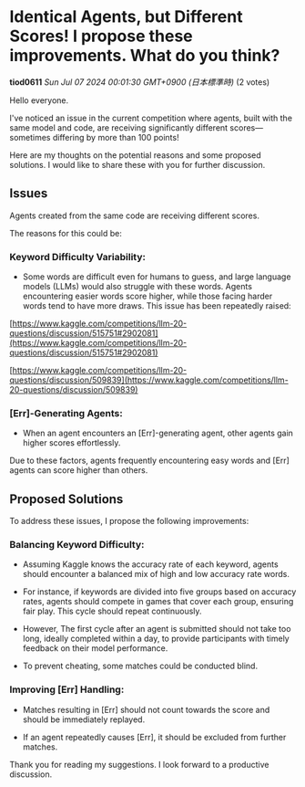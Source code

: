 # Identical Agents, but Different Scores! I propose these improvements. What do you think?

**tiod0611** *Sun Jul 07 2024 00:01:30 GMT+0900 (日本標準時)* (2 votes)

Hello everyone. 

I've noticed an issue in the current competition where agents, built with the same model and code, are receiving significantly different scores—sometimes differing by more than 100 points!

Here are my thoughts on the potential reasons and some proposed solutions. I would like to share these with you for further discussion.

## Issues

Agents created from the same code are receiving different scores.

The reasons for this could be:

### Keyword Difficulty Variability:

- Some words are difficult even for humans to guess, and large language models (LLMs) would also struggle with these words. Agents encountering easier words score higher, while those facing harder words tend to have more draws. This issue has been repeatedly raised:

[https://www.kaggle.com/competitions/llm-20-questions/discussion/515751#2902081](https://www.kaggle.com/competitions/llm-20-questions/discussion/515751#2902081)

[https://www.kaggle.com/competitions/llm-20-questions/discussion/509839](https://www.kaggle.com/competitions/llm-20-questions/discussion/509839)

### [Err]-Generating Agents:

- When an agent encounters an [Err]-generating agent, other agents gain higher scores effortlessly.

Due to these factors, agents frequently encountering easy words and [Err] agents can score higher than others.

## Proposed Solutions

To address these issues, I propose the following improvements:

### Balancing Keyword Difficulty:

- Assuming Kaggle knows the accuracy rate of each keyword, agents should encounter a balanced mix of high and low accuracy rate words.

- For instance, if keywords are divided into five groups based on accuracy rates, agents should compete in games that cover each group, ensuring fair play. This cycle should repeat continuously.

- However, The first cycle after an agent is submitted should not take too long, ideally completed within a day, to provide participants with timely feedback on their model performance.

- To prevent cheating, some matches could be conducted blind.

### Improving [Err] Handling:

- Matches resulting in [Err] should not count towards the score and should be immediately replayed.

- If an agent repeatedly causes [Err], it should be excluded from further matches.

Thank you for reading my suggestions. I look forward to a productive discussion.



